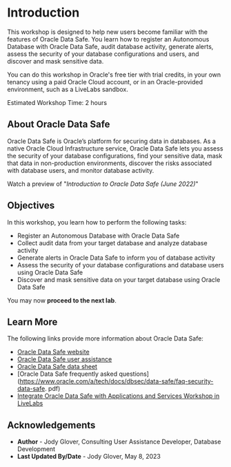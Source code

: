 # Introduction

This workshop is designed to help new users become familiar with the features of Oracle Data Safe. You learn how to register an Autonomous Database with Oracle Data Safe, audit database activity, generate alerts, assess the security of your database configurations and users, and discover and mask sensitive data.

You can do this workshop in Oracle's free tier with trial credits, in your own tenancy using a paid Oracle Cloud account, or in an Oracle-provided environment, such as a LiveLabs sandbox.

Estimated Workshop Time: 2 hours

## About Oracle Data Safe

Oracle Data Safe is Oracle’s platform for securing data in databases. As a native Oracle Cloud Infrastructure service, Oracle Data Safe lets you assess the security of your database configurations, find your sensitive data, mask that data in non-production environments, discover the risks associated with database users, and monitor database activity.

Watch a preview of "*Introduction to Oracle Data Safe (June 2022)*" [](youtube:UUc26bpdFnc)

## Objectives

In this workshop, you learn how to perform the following tasks:

- Register an Autonomous Database with Oracle Data Safe
- Collect audit data from your target database and analyze database activity
- Generate alerts in Oracle Data Safe to inform you of database activity
- Assess the security of your database configurations and database users using Oracle Data Safe
- Discover and mask sensitive data on your target database using Oracle Data Safe

You may now **proceed to the next lab**.

## Learn More

The following links provide more information about Oracle Data Safe:

- [Oracle Data Safe website](https://www.oracle.com/database/technologies/security/data-safe.html)
- [Oracle Data Safe user assistance](https://docs.oracle.com/en/cloud/paas/data-safe/index.html)
- [Oracle Data Safe data sheet](https://www.oracle.com/a/tech/docs/dbsec/data-safe/ds-security-data-safe.pdf)
- [Oracle Data Safe frequently asked questions](https://www.oracle.com/a/tech/docs/dbsec/data-safe/faq-security-data-safe.
pdf)
- [Integrate Oracle Data Safe with Applications and Services Workshop in LiveLabs](https://apexapps.oracle.com/pls/apex/dbpm/r/livelabs/view-workshop?wid=3596)

## Acknowledgements

* **Author** - Jody Glover, Consulting User Assistance Developer, Database Development
* **Last Updated By/Date** - Jody Glover, May 8, 2023

